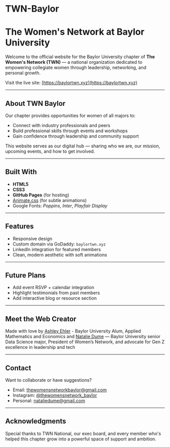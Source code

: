# TWN-Baylor
# The Women's Network at Baylor University

Welcome to the official website for the Baylor University chapter of **The Women's Network (TWN)** — a national organization dedicated to empowering collegiate women through leadership, networking, and personal growth.

Visit the live site: [https://baylortwn.xyz](https://baylortwn.xyz)

---

## About TWN Baylor

Our chapter provides opportunities for women of all majors to:

- Connect with industry professionals and peers
- Build professional skills through events and workshops
- Gain confidence through leadership and community support

This website serves as our digital hub — sharing who we are, our mission, upcoming events, and how to get involved.

---

## Built With

- **HTML5**
- **CSS3**
- **GitHub Pages** (for hosting)
- [Animate.css](https://animate.style/) (for subtle animations)
- Google Fonts: *Poppins*, *Inter*, *Playfair Display*

---

## Features

- Responsive design
- Custom domain via GoDaddy: `baylortwn.xyz`
- LinkedIn integration for featured members
- Clean, modern aesthetic with soft animations

---

## Future Plans

- Add event RSVP + calendar integration
- Highlight testimonials from past members
- Add interactive blog or resource section

---

## Meet the Web Creator

Made with love by [Ashley Ehler](https://www.linkedin.com/in/ashleyehler/) - Baylor University Alum, Applied Mathematics and Economics and
[Natalie Dume](https://www.linkedin.com/in/nataliedume/) — Baylor University senior Data Science major, President of Women’s Network, and advocate for Gen Z excellence in leadership and tech

---

## Contact

Want to collaborate or have suggestions?

- Email: [thewomensnetworkbaylor@gmail.com](mailto:thewomensnetworkbaylor@gmail.com)
- Instagram: [@thewomensnetwork_baylor](https://instagram.com/thewomensnetwork_baylor)
- Personal: [nataliedume@gmail.com](mailto:nataliedume@gmail.com)

---

## Acknowledgments

Special thanks to TWN National, our exec board, and every member who's helped this chapter grow into a powerful space of support and ambition.

